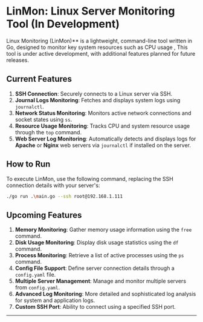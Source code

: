# LinMon: Linux Server Monitoring Tool (In Development)

Linux Monitoring (LinMon)** is a lightweight, command-line tool written in Go, designed to monitor key system resources such as CPU usage , This tool is under active development, with additional features planned for future releases.

## Current Features

1. **SSH Connection**: Securely connects to a Linux server via SSH.
2. **Journal Logs Monitoring**: Fetches and displays system logs using `journalctl`.
3. **Network Status Monitoring**: Monitors active network connections and socket states using `ss`.
4. **Resource Usage Monitoring**: Tracks CPU and system resource usage through the `top` command.
5. **Web Server Log Monitoring**: Automatically detects and displays logs for **Apache** or **Nginx** web servers via `journalctl` if installed on the server.

## How to Run

To execute LinMon, use the following command, replacing the SSH connection details with your server's:

```bash
./go run .\main.go --ssh root@192.168.1.111
```


## Upcoming Features

1. **Memory Monitoring**: Gather memory usage information using the `free` command.
2. **Disk Usage Monitoring**: Display disk usage statistics using the `df` command.
3. **Process Monitoring**: Retrieve a list of active processes using the `ps` command.
4. **Config File Support**: Define server connection details through a `config.yaml` file.
5. **Multiple Server Management**: Manage and monitor multiple servers from `config.yaml`.
6. **Advanced Log Monitoring**: More detailed and sophisticated log analysis for system and application logs.
7. **Custom SSH Port**: Ability to connect using a specified SSH port.

---

